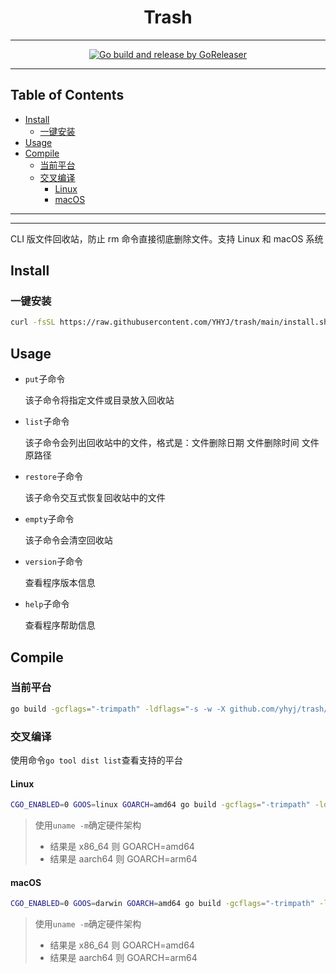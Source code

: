 <h1 align="center">Trash</h1>

<!-- File: README.md -->
<!-- Author: YJ -->
<!-- Email: yj1516268@outlook.com -->
<!-- Created Time: 2023-11-26 11:40:09 -->

---

<p align="center">
  <a href="https://github.com/YHYJ/trash/actions/workflows/release.yml"><img src="https://github.com/YHYJ/trash/actions/workflows/release.yml/badge.svg" alt="Go build and release by GoReleaser"></a>
</p>

---

## Table of Contents

<!-- vim-markdown-toc GFM -->

* [Install](#install)
  * [一键安装](#一键安装)
* [Usage](#usage)
* [Compile](#compile)
  * [当前平台](#当前平台)
  * [交叉编译](#交叉编译)
    * [Linux](#linux)
    * [macOS](#macos)

<!-- vim-markdown-toc -->

---

<!------------------------------->
<!--  _                 _      -->
<!-- | |_ _ __ __ _ ___| |__   -->
<!-- | __| '__/ _` / __| '_ \  -->
<!-- | |_| | | (_| \__ \ | | | -->
<!--  \__|_|  \__,_|___/_| |_| -->
<!------------------------------->

---

CLI 版文件回收站，防止 rm 命令直接彻底删除文件。支持 Linux 和 macOS 系统

## Install

### 一键安装

```bash
curl -fsSL https://raw.githubusercontent.com/YHYJ/trash/main/install.sh | sudo bash -s
```

## Usage

- `put`子命令

  该子命令将指定文件或目录放入回收站

- `list`子命令

  该子命令会列出回收站中的文件，格式是：文件删除日期 文件删除时间 文件原路径

- `restore`子命令

  该子命令交互式恢复回收站中的文件

- `empty`子命令

  该子命令会清空回收站

- `version`子命令

  查看程序版本信息

- `help`子命令

  查看程序帮助信息

## Compile

### 当前平台

```bash
go build -gcflags="-trimpath" -ldflags="-s -w -X github.com/yhyj/trash/general.GitCommitHash=`git rev-parse HEAD` -X github.com/yhyj/trash/general.BuildTime=`date +%s` -X github.com/yhyj/trash/general.BuildBy=$USER" -o build/trash main.go
```

### 交叉编译

使用命令`go tool dist list`查看支持的平台

#### Linux

```bash
CGO_ENABLED=0 GOOS=linux GOARCH=amd64 go build -gcflags="-trimpath" -ldflags="-s -w -X github.com/yhyj/trash/general.GitCommitHash=`git rev-parse HEAD` -X github.com/yhyj/trash/general.BuildTime=`date +%s` -X github.com/yhyj/trash/general.BuildBy=$USER" -o build/trash main.go
```

> 使用`uname -m`确定硬件架构
>
> - 结果是 x86_64 则 GOARCH=amd64
> - 结果是 aarch64 则 GOARCH=arm64

#### macOS

```bash
CGO_ENABLED=0 GOOS=darwin GOARCH=amd64 go build -gcflags="-trimpath" -ldflags="-s -w -X github.com/yhyj/trash/general.GitCommitHash=`git rev-parse HEAD` -X github.com/yhyj/trash/general.BuildTime=`date +%s` -X github.com/yhyj/trash/general.BuildBy=$USER" -o build/trash main.go
```

> 使用`uname -m`确定硬件架构
>
> - 结果是 x86_64 则 GOARCH=amd64
> - 结果是 aarch64 则 GOARCH=arm64

